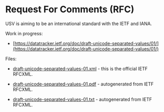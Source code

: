 # Request For Comments (RFC)

USV is aiming to be an international standard with the IETF and IANA.

Work in progress:

* [https://datatracker.ietf.org/doc/draft-unicode-separated-values/01/](https://datatracker.ietf.org/doc/draft-unicode-separated-values/01/)
  
Files:

* [draft-unicode-separated-values-01.xml](draft-unicode-separated-values-01.xml) - this is the official IETF RFCXML.

* [draft-unicode-separated-values-01.pdf](draft-unicode-separated-values-01.pdf) - autogenerated from IETF RFCXML.

* [draft-unicode-separated-values-01.txt](draft-unicode-separated-values-01.txt) - autogenerated from IETF RFCXML.
